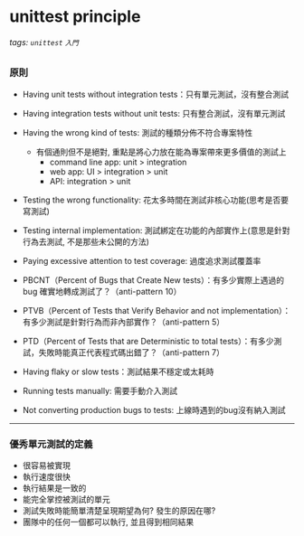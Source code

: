 unittest principle
======

###### tags: `unittest` `入門`

### 原則

- Having unit tests without integration tests：只有單元測試，沒有整合測試

- Having integration tests without unit tests: 只有整合測試，沒有單元測試

- Having the wrong kind of tests: 測試的種類分佈不符合專案特性
    - 有個通則但不是絕對, 重點是將心力放在能為專案帶來更多價值的測試上
        - command line app: unit > integration
        - web app: UI > integration > unit
        - API: integration > unit

- Testing the wrong functionality: 花太多時間在測試非核心功能(思考是否要寫測試)

- Testing internal implementation: 測試綁定在功能的內部實作上(意思是針對行為去測試, 不是那些未公開的方法) 

- Paying excessive attention to test coverage: 過度追求測試覆蓋率

- PBCNT（Percent of Bugs that Create New tests）：有多少實際上遇過的bug 確實地轉成測試了？（anti-pattern 10）
- PTVB（Percent of Tests that Verify Behavior and not implementation）：有多少測試是針對行為而非內部實作？（anti-pattern 5）
- PTD（Percent of Tests that are Deterministic to total tests）：有多少測試，失敗時能真正代表程式碼出錯了？（anti-pattern 7）

- Having flaky or slow tests：測試結果不穩定或太耗時

- Running tests manually: 需要手動介入測試

- Not converting production bugs to tests: 上線時遇到的bug沒有納入測試

------

### 優秀單元測試的定義
* 很容易被實現
* 執行速度很快
* 執行結果是一致的
* 能完全掌控被測試的單元
* 測試失敗時能簡單清楚呈現期望為何? 發生的原因在哪?
* 團隊中的任何一個都可以執行, 並且得到相同結果